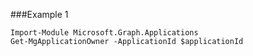 ###Example 1
```
Import-Module Microsoft.Graph.Applications
Get-MgApplicationOwner -ApplicationId $applicationId
```
